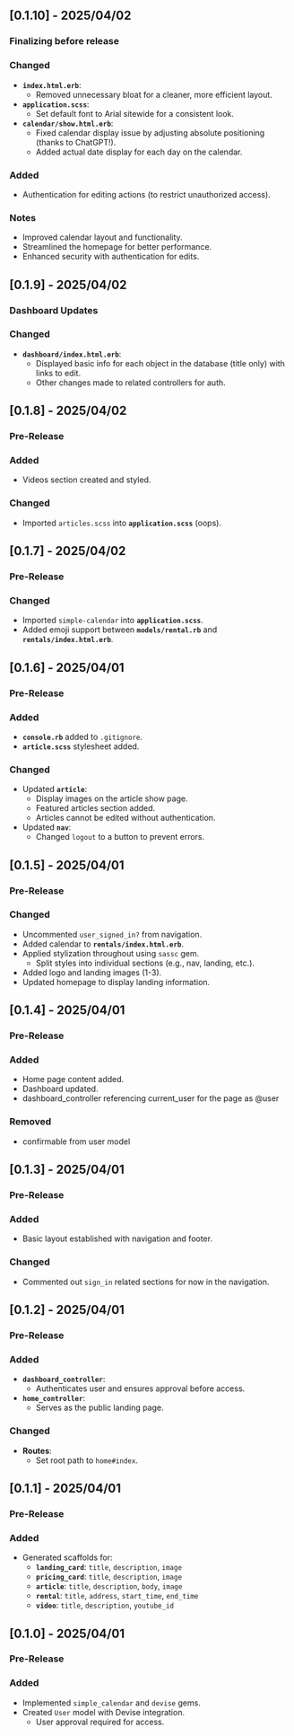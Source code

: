 ## [0.1.10] - 2025/04/02  
### Finalizing before release 

### Changed  
- **`index.html.erb`**:  
  - Removed unnecessary bloat for a cleaner, more efficient layout.  
- **`application.scss`**:  
  - Set default font to Arial sitewide for a consistent look.  
- **`calendar/show.html.erb`**:  
  - Fixed calendar display issue by adjusting absolute positioning (thanks to ChatGPT!).  
  - Added actual date display for each day on the calendar.  

### Added  
- Authentication for editing actions (to restrict unauthorized access).

### Notes  
- Improved calendar layout and functionality.  
- Streamlined the homepage for better performance.  
- Enhanced security with authentication for edits.


## [0.1.9] - 2025/04/02  
### Dashboard Updates  

### Changed  
- **`dashboard/index.html.erb`**:  
  - Displayed basic info for each object in the database (title only) with links to edit.
  - Other changes made to related controllers for auth.

## [0.1.8] - 2025/04/02
### Pre-Release

### Added
- Videos section created and styled.

### Changed
- Imported `articles.scss` into **`application.scss`** (oops).

## [0.1.7] - 2025/04/02
### Pre-Release

### Changed
- Imported `simple-calendar` into **`application.scss`**.
- Added emoji support between **`models/rental.rb`** and **`rentals/index.html.erb`**.

## [0.1.6] - 2025/04/01
### Pre-Release

### Added
- **`console.rb`** added to `.gitignore`.
- **`article.scss`** stylesheet added.

### Changed
- Updated **`article`**:
  - Display images on the article show page.
  - Featured articles section added.
  - Articles cannot be edited without authentication.
- Updated **`nav`**:
  - Changed `logout` to a button to prevent errors.

## [0.1.5] - 2025/04/01
### Pre-Release

### Changed
- Uncommented `user_signed_in?` from navigation.
- Added calendar to **`rentals/index.html.erb`**.
- Applied stylization throughout using `sassc` gem.
  - Split styles into individual sections (e.g., nav, landing, etc.).
- Added logo and landing images (1-3).
- Updated homepage to display landing information.

## [0.1.4] - 2025/04/01
### Pre-Release

### Added
- Home page content added.
- Dashboard updated.
- dashboard_controller referencing current_user for the page as @user

### Removed
- confirmable from user model

## [0.1.3] - 2025/04/01
### Pre-Release

### Added
- Basic layout established with navigation and footer.

### Changed
- Commented out `sign_in` related sections for now in the navigation.

## [0.1.2] - 2025/04/01
### Pre-Release  

### Added  
- **`dashboard_controller`**:  
  - Authenticates user and ensures approval before access.  
- **`home_controller`**:  
  - Serves as the public landing page.  

### Changed  
- **Routes**:  
  - Set root path to `home#index`.  

## [0.1.1] - 2025/04/01
### Pre-Release

### Added
- Generated scaffolds for:
  - **`landing_card`**: `title`, `description`, `image`
  - **`pricing_card`**: `title`, `description`, `image`
  - **`article`**: `title`, `description`, `body`, `image`
  - **`rental`**: `title`, `address`, `start_time`, `end_time`
  - **`video`**: `title`, `description`, `youtube_id`

## [0.1.0] - 2025/04/01
### Pre-Release

### Added
- Implemented `simple_calendar` and `devise` gems.
- Created `User` model with Devise integration.
  - User approval required for access.